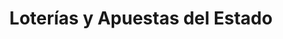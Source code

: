 ---
title: "Loterías y Apuestas del Estado"
url: /amurrio/loterias-y-apuestas-del-estado/
shop: lotería
---